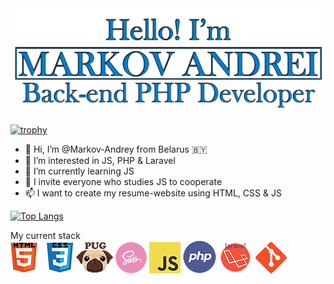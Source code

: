 <img src="https://github.com/Markov-Andrey/Markov-Andrey/blob/main/1231312.png" width="670">

[![trophy](https://github-profile-trophy.vercel.app/?username=Markov-Andrey&theme=onedark)](https://github.com/ryo-ma/github-profile-trophy)


- 👋 Hi, I’m @Markov-Andrey from Belarus 🇧🇾
- 👀 I’m interested in JS, PHP & Laravel
- 🌱 I’m currently learning JS
- 💞️ I invite everyone who studies JS to cooperate
- 📫 I want to create my resume-website using HTML, CSS & JS


[![Top Langs](https://github-readme-stats.vercel.app/api/top-langs/?username=Markov-Andrey)](https://github.com/anuraghazra/github-readme-stats)

My current stack <br>
![HTMLCSS](https://github.com/Markov-Andrey/Markov-Andrey/blob/main/HTMLCSS.png)
![Pug](https://github.com/Markov-Andrey/Markov-Andrey/blob/main/Pug.png)
![SASS](https://github.com/Markov-Andrey/Markov-Andrey/blob/main/SASS.png)
![JS](https://github.com/Markov-Andrey/Markov-Andrey/blob/main/JS.png)
![PHP](https://github.com/Markov-Andrey/Markov-Andrey/blob/main/PHP.png)
![Laravel](https://github.com/Markov-Andrey/Markov-Andrey/blob/main/Laravel.png)
![GIT](https://github.com/Markov-Andrey/Markov-Andrey/blob/main/GITHUB.png)
